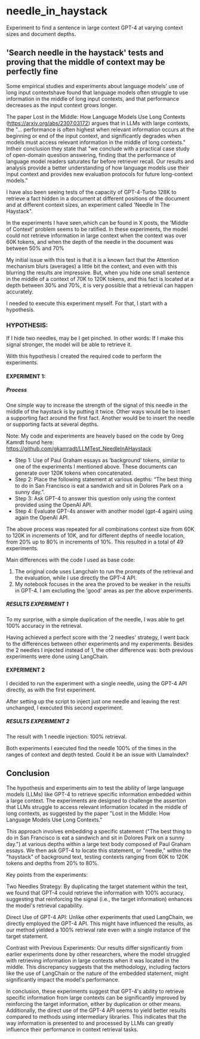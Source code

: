# needle_in_haystack
Experiment to find a sentence in large context GPT-4 at varying context sizes and document depths.


## 'Search needle in the haystack' tests and proving that the middle of context may be perfectly fine

Some empirical studies and experiments about language models' use of long input contextshave found that language models often struggle to use information in the middle of long input contexts, and that performance decreases as the input context grows longer. 

The paper Lost in the Middle: How Language Models Use Long Contexts (https://arxiv.org/abs/2307.03172) argues that in LLMs with large contexts, the "... performance is often highest when relevant information occurs at the beginning or end of the input context, and significantly degrades when models must access relevant information in the middle of long contexts." Intheir conclusion they state that "we conclude with a practical case study of open-domain question answering, finding that the performance of language model readers saturates far before retriever recall. Our results and analysis provide a better understanding of how language models use their input context and provides new evaluation protocols for future long-context models."

I have also been seeing tests of the capacity of GPT-4-Turbo 128K to retrieve a fact hidden in a document at different positions of the document and at different context sizes, an experiment called 'Needle In The Haystack".

In the experiments I have seen,which can be found in X posts, the 'Middle of Context' problem seems to be ratified. In these experiments, the model could not retrieve information in large context when the context was over 60K tokens, and when the depth of the needle in the document was between 50% and 70%

My initial issue with this test is that it is a known fact that the Attention mechanism blurs (averages) a little bit the context, and even with this blurring the results are impressive. But, when you hide one small sentence in the middle of a context of 70K to 120K tokens, and this fact is located at a depth between 30% and 70%, it is very possible that a retrieval can happen accurately. 

I needed to execute this experiment myself. For that, I start with a hypothesis.

### HYPOTHESIS:
If I hide two needles, may be I get pinched. In other words: If I make this signal stronger, the model will be able to retrieve it.

With this hypothesis I created the required code to perform the experiments.

#### EXPERIMENT 1:

##### Process

One simple way to increase the strength of the signal of this needle in the middle of the haystack is by putting it twice. Other ways would be to insert a supporting fact around the first fact. Another would be to insert the needle or supporting facts at several depths.

Note: My code and experiments are heavely based on the code by Greg Kamrdt found here: https://github.com/gkamradt/LLMTest_NeedleInAHaystack

- Step 1: Use of Paul Graham essays as ‘background’ tokens, similar to one of the experiments I mentioned above. These documents can generate over 120K tokens when concatenated.
- Step 2: Place the following statement at various depths: “The best thing to do in San Francisco is eat a sandwich and sit in Dolores Park on a sunny day.”.
- Step 3: Ask GPT-4 to answer this question only using the context provided using the OpenAI API.
- Step 4: Evaluate GPT-4s answer with another model (gpt-4 again) using again the OpenAI API.

The above process was repeated for all combinations context size from 60K to 120K in increments of 10K, and for different depths of needle location, from 20% up to 80% in increments of 10%.
This resulted in a total of 49 experiments.

Main differences with the code I used as base code:
1. The original code uses Langchain to run the prompts of the retrieval and the evaluation, while I use directly the GPT-4 API.
2. My notebook focuses in the area the proved to be weaker in the results in GPT-4. I am excluding the 'good' areas as per the above experiments.

##### RESULTS EXPERIMENT 1
To my surprise, with a simple duplication of the needle, I was able to get 100% accuracy in the retrieval.

Having achieved a perfect score with the '2 needles' strategy, I went back to the differences between other experiments and my experiments. Besides the 2 needles I injected instead of 1, the other difference was: both previous experiments were done using LangChain.

#### EXPERIMENT 2 
I decided to run the experiment with a single needle, using the GPT-4 API directly, as with the first experiment. 

After setting up the script to inject just one needle and leaving the rest unchanged, I executed this second experiment.

##### RESULTS EXPERIMENT 2
The result with 1 needle injection: 100% retrieval.  

Both experiments I executed find the needle 100% of the times in the ranges of context and depth tested. Could it be an issue with LlamaIndex?


## Conclusion
The hypothesis and experiments aim to test the ability of large language models (LLMs) like GPT-4 to retrieve specific information embedded within a large context. The experiments are designed to challenge the assertion that LLMs struggle to access relevant information located in the middle of long contexts, as suggested by the paper "Lost in the Middle: How Language Models Use Long Contexts."

This approach involves embedding a specific statement ("The best thing to do in San Francisco is eat a sandwich and sit in Dolores Park on a sunny day.") at various depths within a large text body composed of Paul Graham essays. We then ask GPT-4 to locate this statement, or "needle," within the "haystack" of background text, testing contexts ranging from 60K to 120K tokens and depths from 20% to 80%.

Key points from the experiments:

Two Needles Strategy: By duplicating the target statement within the text, we found that GPT-4 could retrieve the information with 100% accuracy, suggesting that reinforcing the signal (i.e., the target information) enhances the model's retrieval capability.

Direct Use of GPT-4 API: Unlike other experiments that used LangChain, we directly employed the GPT-4 API. This might have influenced the results, as our method yielded a 100% retrieval rate even with a single instance of the target statement.

Contrast with Previous Experiments: Our results differ significantly from earlier experiments done by other researchers, where the model struggled with retrieving information in large contexts when it was located in the middle. This discrepancy suggests that the methodology, including factors like the use of LangChain or the nature of the embedded statement, might significantly impact the model's performance.

In conclusion, these experiments suggest that GPT-4's ability to retrieve specific information from large contexts can be significantly improved by reinforcing the target information, either by duplication or other means. Additionally, the direct use of the GPT-4 API seems to yield better results compared to methods using intermediary libraries. This indicates that the way information is presented to and processed by LLMs can greatly influence their performance in context retrieval tasks.


